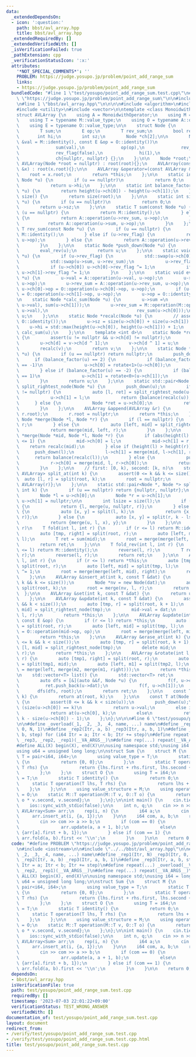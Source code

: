 ```yaml
---
data:
  _extendedDependsOn:
  - icon: ':question:'
    path: bbst/avl_array.hpp
    title: bbst/avl_array.hpp
  _extendedRequiredBy: []
  _extendedVerifiedWith: []
  _isVerificationFailed: true
  _pathExtension: cpp
  _verificationStatusIcon: ':x:'
  attributes:
    '*NOT_SPECIAL_COMMENTS*': ''
    PROBLEM: https://judge.yosupo.jp/problem/point_add_range_sum
    links:
    - https://judge.yosupo.jp/problem/point_add_range_sum
  bundledCode: "#line 1 \"test/yosupo/point_add_range_sum.test.cpp\"\n#define PROBLEM\
    \ \"https://judge.yosupo.jp/problem/point_add_range_sum\"\n\n#include <iostream>\n\
    \n#line 1 \"bbst/avl_array.hpp\"\n\n\n\n#include <algorithm>\n#include <cassert>\n\
    #include <utility>\n#include <vector>\n\ntemplate <class MonoidwithOperator>\n\
    struct AVLArray {\n    using A = MonoidwithOperator;\n    using M = typename A::value_structure;\n\
    \    using T = typename M::value_type;\n    using O = typename A::operator_structure;\n\
    \    using E = typename O::value_type;\n\n    struct Node {\n        T val;\n\
    \        T sum;\n        E op;\n        T rev_sum;\n        bool rev_flag;\n \
    \       int hi;\n        int sz;\n        Node *ch[2];\n\n        Node(const T\
    \ &val = M::identity(), const E &op = O::identity())\n            : val(val),\n\
    \              sum(val),\n              op(op),\n              rev_sum(val),\n\
    \              rev_flag(false),\n              hi(1),\n              sz(1),\n\
    \              ch{nullptr, nullptr} {};\n    };\n\n    Node *root;\n\n    explicit\
    \ AVLArray(Node *root = nullptr) : root(root){};\n    AVLArray(const AVLArray\
    \ &x) : root(x.root){};\n\n    AVLArray &operator=(const AVLArray &x) {\n    \
    \    root = x.root;\n        return *this;\n    };\n\n    static int height(const\
    \ Node *u) {\n        if (u == nullptr)\n            return 0;\n        else\n\
    \            return u->hi;\n    };\n\n    static int balance_factor(const Node\
    \ *u) {\n        return height(u->ch[0]) - height(u->ch[1]);\n    };\n\n    int\
    \ size() {\n        return size(root);\n    };\n\n    static int size(const Node\
    \ *u) {\n        if (u == nullptr)\n            return 0;\n        else\n    \
    \        return u->sz;\n    };\n\n    static T sum(const Node *u) {\n        if\
    \ (u == nullptr) {\n            return M::identity();\n        } else if (u->rev_flag)\
    \ {\n            return A::operation(u->rev_sum, u->op);\n        } else {\n \
    \           return A::operation(u->sum, u->op);\n        }\n    };\n\n    static\
    \ T rev_sum(const Node *u) {\n        if (u == nullptr) {\n            return\
    \ M::identity();\n        } else if (u->rev_flag) {\n            return A::operation(u->sum,\
    \ u->op);\n        } else {\n            return A::operation(u->rev_sum, u->op);\n\
    \        }\n    };\n\n    static Node *push_down(Node *u) {\n        eval_lazy(u);\n\
    \        eval_rev(u);\n        return u;\n    };\n\n    static void eval_rev(Node\
    \ *u) {\n        if (u->rev_flag) {\n            std::swap(u->ch[0], u->ch[1]);\n\
    \            std::swap(u->sum, u->rev_sum);\n            u->rev_flag = false;\n\
    \            if (u->ch[0]) u->ch[0]->rev_flag ^= 1;\n            if (u->ch[1])\
    \ u->ch[1]->rev_flag ^= 1;\n        }\n    };\n\n    static void eval_lazy(Node\
    \ *u) {\n        u->val = A::operation(u->val, u->op);\n        u->sum = A::operation(u->sum,\
    \ u->op);\n        u->rev_sum = A::operation(u->rev_sum, u->op);\n        if (u->ch[0])\
    \ u->ch[0]->op = O::operation(u->ch[0]->op, u->op);\n        if (u->ch[1]) u->ch[1]->op\
    \ = O::operation(u->ch[1]->op, u->op);\n        u->op = O::identity();\n    };\n\
    \n    static Node *calc_sum(Node *u) {\n        u->sum =\n            M::operation(M::operation(sum(u->ch[0]),\
    \ u->val), sum(u->ch[1]));\n        u->rev_sum = M::operation(M::operation(rev_sum(u->ch[1]),\
    \ u->val),\n                                  rev_sum(u->ch[0]));\n        return\
    \ u;\n    };\n\n    static Node *recalc(Node *u) {\n        // assert(u->op ==\
    \ O::identity());\n        u->sz = size(u->ch[0]) + size(u->ch[1]) + 1;\n    \
    \    u->hi = std::max(height(u->ch[0]), height(u->ch[1])) + 1;\n        return\
    \ calc_sum(u);\n    };\n\n    template <int d>\n    static Node *rotate(Node *u)\
    \ {\n        assert(u != nullptr && u->ch[d] != nullptr);\n        Node *v = push_down(u->ch[d]);\n\
    \        u->ch[d] = v->ch[d ^ 1];\n        v->ch[d ^ 1] = u;\n        recalc(u);\n\
    \        recalc(v);\n        return v;\n    };\n\n    static Node *balance(Node\
    \ *u) {\n        if (u == nullptr) return nullptr;\n        push_down(u);\n  \
    \      if (balance_factor(u) == 2) {\n            if (balance_factor(push_down(u->ch[0]))\
    \ == -1)\n                u->ch[0] = rotate<1>(u->ch[0]);\n            u = rotate<0>(u);\n\
    \        } else if (balance_factor(u) == -2) {\n            if (balance_factor(push_down(u->ch[1]))\
    \ == 1)\n                u->ch[1] = rotate<0>(u->ch[1]);\n            u = rotate<1>(u);\n\
    \        }\n        return u;\n    };\n\n    static std::pair<Node *, Node *>\
    \ split_rightest_node(Node *u) {\n        push_down(u);\n        if (u->ch[1]\
    \ != nullptr) {\n            auto [l, ret] = split_rightest_node(u->ch[1]);\n\
    \            u->ch[1] = l;\n            return {balance(recalc(u)), ret};\n  \
    \      } else {\n            Node *ret = u->ch[0];\n            return {ret, u};\n\
    \        }\n    };\n\n    AVLArray &append(AVLArray &r) {\n        root = merge(root,\
    \ r.root);\n        r.root = nullptr;\n        return *this;\n    };\n\n    static\
    \ Node *merge(Node *l, Node *r) {\n        if (l == nullptr) {\n            return\
    \ r;\n        } else {\n            auto [left, mid] = split_rightest_node(l);\n\
    \            return merge(mid, left, r);\n        }\n    };\n\n    static Node\
    \ *merge(Node *mid, Node *l, Node *r) {\n        if (abs(height(l) - height(r))\
    \ <= 1) {\n            mid->ch[0] = l;\n            mid->ch[1] = r;\n        \
    \    return recalc(mid);\n        } else if (height(l) > height(r)) {\n      \
    \      push_down(l);\n            l->ch[1] = merge(mid, l->ch[1], r);\n      \
    \      return balance(recalc(l));\n        } else {\n            push_down(r);\n\
    \            r->ch[0] = merge(mid, l, r->ch[0]);\n            return balance(recalc(r));\n\
    \        }\n    };\n\n    // first: [0, k), second: [k, n)\n    std::pair<AVLArray,\
    \ AVLArray> split_at(int k) {\n        assert(0 <= k && k <= size());\n      \
    \  auto [l, r] = split(root, k);\n        root = nullptr;\n        return {AVLArray(l),\
    \ AVLArray(r)};\n    };\n\n    static std::pair<Node *, Node *> split(Node *u,\
    \ int k) {\n        if (u == nullptr) return {nullptr, nullptr};\n        push_down(u);\n\
    \        Node *l = u->ch[0];\n        Node *r = u->ch[1];\n        u->ch[0] =\
    \ u->ch[1] = nullptr;\n\n        int lsize = size(l);\n        if (lsize == k)\
    \ {\n            return {l, merge(u, nullptr, r)};\n        } else if (k < lsize)\
    \ {\n            auto [x, y] = split(l, k);\n            return {x, merge(u, y,\
    \ r)};\n        } else {\n            auto [x, y] = split(r, k - lsize - 1);\n\
    \            return {merge(u, l, x), y};\n        }\n    };\n\n    // sum [l,\
    \ r)\n    T fold(int l, int r) {\n        if (r <= l) return M::identity();\n\
    \        auto [tmp, right] = split(root, r);\n        auto [left, mid] = split(tmp,\
    \ l);\n        T ret = sum(mid);\n        root = merge(merge(left, mid), right);\n\
    \        return ret;\n    };\n\n    T fold_rev(int l, int r) {\n        if (r\
    \ <= l) return M::identity();\n        reverse(l, r);\n        T ret = fold(l,\
    \ r);\n        reverse(l, r);\n        return ret;\n    };\n\n    AVLArray &reverse(int\
    \ l, int r) {\n        if (r <= l) return *this;\n        auto [tmp, right] =\
    \ split(root, r);\n        auto [left, mid] = split(tmp, l);\n        mid->rev_flag\
    \ ^= 1;\n        root = merge(merge(left, mid), right);\n        return *this;\n\
    \    };\n\n    AVLArray &insert_at(int k, const T &dat) {\n        assert(0 <=\
    \ k && k <= size());\n        Node *nv = new Node(dat);\n        auto [l, r] =\
    \ split(root, k);\n        root = merge(nv, l, r);\n        return *this;\n  \
    \  };\n\n    AVLArray &set(int k, const T &dat) {\n        return update(k, dat);\n\
    \    };\n\n    AVLArray &update(int k, const T &dat) {\n        assert(0 <= k\
    \ && k < size());\n        auto [tmp, r] = split(root, k + 1);\n        auto [l,\
    \ mid] = split_rightest_node(tmp);\n        mid->val = dat;\n        root = merge(mid,\
    \ l, r);\n        return *this;\n    };\n\n    AVLArray &update(int l, int r,\
    \ const E &op) {\n        if (r <= l) return *this;\n        auto [tmp, right]\
    \ = split(root, r);\n        auto [left, mid] = split(tmp, l);\n        mid->op\
    \ = O::operation(mid->op, op);\n        root = merge(merge(left, mid), right);\n\
    \        return *this;\n    };\n\n    AVLArray &erase_at(int k) {\n        assert(0\
    \ <= k && k < size());\n        auto [tmp, r] = split(root, k + 1);\n        auto\
    \ [l, mid] = split_rightest_node(tmp);\n        delete mid;\n        root = merge(l,\
    \ r);\n        return *this;\n    };\n\n    AVLArray &rotate(int l, int mid, int\
    \ r) {\n        auto [tmp1, right] = split(root, r);\n        auto [tmp2, m2]\
    \ = split(tmp1, mid);\n        auto [left, m1] = split(tmp2, l);\n        root\
    \ = merge(left, merge(m2, merge(m1, right)));\n        return *this;\n    };\n\
    \n    std::vector<T> list() {\n        std::vector<T> ret;\n        ret.reserve(size());\n\
    \        auto dfs = [&](auto &&f, Node *u) {\n            f(f, u->ch[0]);\n  \
    \          ret.push_back(u->dat);\n            f(f, u->ch[1]);\n        };\n \
    \       dfs(dfs, root);\n        return ret;\n    };\n\n    const T operator[](int\
    \ k) {\n        return at(root, k);\n    };\n\n    const T at(Node *u, int k)\
    \ {\n        assert(0 <= k && k < size(u));\n        push_down(u);\n        if\
    \ (size(u->ch[0]) == k)\n            return u->val;\n        else if (k < size(u->ch[0]))\n\
    \            return at(u->ch[0], k);\n        else\n            return at(u->ch[1],\
    \ k - size(u->ch[0]) - 1);\n    };\n};\n\n\n#line 6 \"test/yosupo/point_add_range_sum.test.cpp\"\
    \n\n#define _overload(_1, _2, _3, _4, name, ...) name\n#define _rep1(Itr, N) _rep3(Itr,\
    \ 0, N, 1)\n#define _rep2(Itr, a, b) _rep3(Itr, a, b, 1)\n#define _rep3(Itr, a,\
    \ b, step) for (i64 Itr = a; Itr < b; Itr += step)\n#define repeat(...) _overload(__VA_ARGS__,\
    \ _rep3, _rep2, _rep1)(__VA_ARGS__)\n#define rep(...) repeat(__VA_ARGS__)\n\n\
    #define ALL(X) begin(X), end(X)\n\nusing namespace std;\nusing i64 = long long;\n\
    using u64 = unsigned long long;\n\nstruct Sum {\n    struct M {\n        using\
    \ T = pair<i64, i64>;\n        using value_type = T;\n        static T identity()\
    \ {\n            return {0, 0};\n        };\n        static T operation(T lhs,\
    \ T rhs) {\n            return {lhs.first + rhs.first, lhs.second + rhs.second};\n\
    \        };\n    };\n    struct O {\n        using T = i64;\n        using value_type\
    \ = T;\n        static T identity() {\n            return 0;\n        };\n   \
    \     static T operation(T lhs, T rhs) {\n            return lhs + rhs;\n    \
    \    };\n    };\n\n    using value_structure = M;\n    using operator_structure\
    \ = O;\n    static M::T operation(M::T v, O::T o) {\n        return {v.first +\
    \ o * v.second, v.second};\n    };\n};\n\nint main() {\n    cin.tie(nullptr);\n\
    \    ios::sync_with_stdio(false);\n\n    int n, q;\n    cin >> n >> q;\n\n   \
    \ AVLArray<Sum> arr;\n    rep(i, n) {\n        i64 a;\n        cin >> a;\n   \
    \     arr.insert_at(i, {a, 1});\n    }\n\n    i64 com, a, b;\n    rep(_, q) {\n\
    \        cin >> com >> a >> b;\n        if (com == 0) {\n            if (_ & 1)\n\
    \                arr.update(a, a + 1, b);\n            else\n                arr.set(a,\
    \ {arr[a].first + b, 1});\n        } else if (com == 1) {\n            cout <<\
    \ arr.fold(a, b).first << '\\n';\n        }\n    }\n\n    return 0;\n}\n"
  code: "#define PROBLEM \"https://judge.yosupo.jp/problem/point_add_range_sum\"\n\
    \n#include <iostream>\n\n#include \"../../bbst/avl_array.hpp\"\n\n#define _overload(_1,\
    \ _2, _3, _4, name, ...) name\n#define _rep1(Itr, N) _rep3(Itr, 0, N, 1)\n#define\
    \ _rep2(Itr, a, b) _rep3(Itr, a, b, 1)\n#define _rep3(Itr, a, b, step) for (i64\
    \ Itr = a; Itr < b; Itr += step)\n#define repeat(...) _overload(__VA_ARGS__, _rep3,\
    \ _rep2, _rep1)(__VA_ARGS__)\n#define rep(...) repeat(__VA_ARGS__)\n\n#define\
    \ ALL(X) begin(X), end(X)\n\nusing namespace std;\nusing i64 = long long;\nusing\
    \ u64 = unsigned long long;\n\nstruct Sum {\n    struct M {\n        using T =\
    \ pair<i64, i64>;\n        using value_type = T;\n        static T identity()\
    \ {\n            return {0, 0};\n        };\n        static T operation(T lhs,\
    \ T rhs) {\n            return {lhs.first + rhs.first, lhs.second + rhs.second};\n\
    \        };\n    };\n    struct O {\n        using T = i64;\n        using value_type\
    \ = T;\n        static T identity() {\n            return 0;\n        };\n   \
    \     static T operation(T lhs, T rhs) {\n            return lhs + rhs;\n    \
    \    };\n    };\n\n    using value_structure = M;\n    using operator_structure\
    \ = O;\n    static M::T operation(M::T v, O::T o) {\n        return {v.first +\
    \ o * v.second, v.second};\n    };\n};\n\nint main() {\n    cin.tie(nullptr);\n\
    \    ios::sync_with_stdio(false);\n\n    int n, q;\n    cin >> n >> q;\n\n   \
    \ AVLArray<Sum> arr;\n    rep(i, n) {\n        i64 a;\n        cin >> a;\n   \
    \     arr.insert_at(i, {a, 1});\n    }\n\n    i64 com, a, b;\n    rep(_, q) {\n\
    \        cin >> com >> a >> b;\n        if (com == 0) {\n            if (_ & 1)\n\
    \                arr.update(a, a + 1, b);\n            else\n                arr.set(a,\
    \ {arr[a].first + b, 1});\n        } else if (com == 1) {\n            cout <<\
    \ arr.fold(a, b).first << '\\n';\n        }\n    }\n\n    return 0;\n}"
  dependsOn:
  - bbst/avl_array.hpp
  isVerificationFile: true
  path: test/yosupo/point_add_range_sum.test.cpp
  requiredBy: []
  timestamp: '2023-07-03 22:01:22+09:00'
  verificationStatus: TEST_WRONG_ANSWER
  verifiedWith: []
documentation_of: test/yosupo/point_add_range_sum.test.cpp
layout: document
redirect_from:
- /verify/test/yosupo/point_add_range_sum.test.cpp
- /verify/test/yosupo/point_add_range_sum.test.cpp.html
title: test/yosupo/point_add_range_sum.test.cpp
---
```

